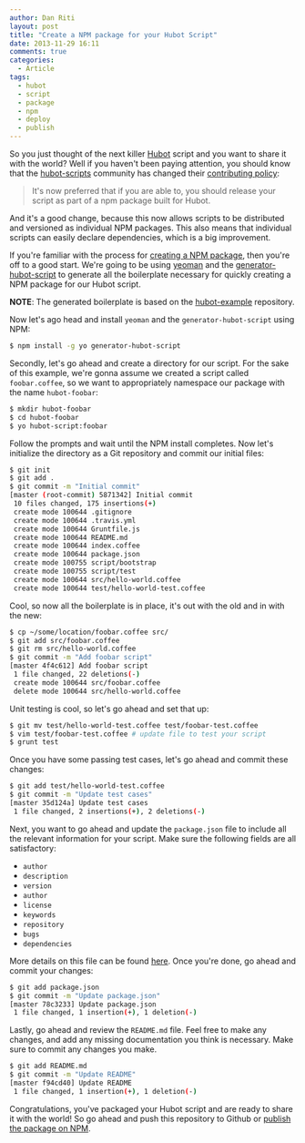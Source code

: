 ```yaml
---
author: Dan Riti
layout: post
title: "Create a NPM package for your Hubot Script"
date: 2013-11-29 16:11
comments: true
categories:
  - Article
tags:
  - hubot
  - script
  - package
  - npm
  - deploy
  - publish
---
```


So you just thought of the next killer [Hubot][1] script and you want to share
it with the world? Well if you haven't been paying attention, you should know
that the [hubot-scripts][3] community has changed their [contributing policy][5]:

> It's now preferred that if you are able to, you should release your script as
  part of a npm package built for Hubot.

And it's a good change, because this now allows scripts to be distributed and
versioned as individual NPM packages. This also means that individual scripts
can easily declare dependencies, which is a big improvement.

If you're familiar with the process for [creating a NPM package][6], then
you're off to a good start. We're going to be using [yeoman][7] and the
[generator-hubot-script][8] to generate all the boilerplate necessary for
quickly creating a NPM package for our Hubot script.

**NOTE**: The generated boilerplate is based on the [hubot-example][2] repository.

Now let's ago head and install `yeoman` and the `generator-hubot-script` using
NPM:

```bash
$ npm install -g yo generator-hubot-script
```

Secondly, let's go ahead and create a directory for our script. For the sake of
this example, we're gonna assume we created a script called
`foobar.coffee`, so we want to appropriately namespace our package with
the name `hubot-foobar`:

```bash
$ mkdir hubot-foobar
$ cd hubot-foobar
$ yo hubot-script:foobar
```

Follow the prompts and wait until the NPM install completes. Now let's
initialize the directory as a Git repository and commit our initial files:

```bash
$ git init
$ git add .
$ git commit -m "Initial commit"
[master (root-commit) 5871342] Initial commit
 10 files changed, 175 insertions(+)
 create mode 100644 .gitignore
 create mode 100644 .travis.yml
 create mode 100644 Gruntfile.js
 create mode 100644 README.md
 create mode 100644 index.coffee
 create mode 100644 package.json
 create mode 100755 script/bootstrap
 create mode 100755 script/test
 create mode 100644 src/hello-world.coffee
 create mode 100644 test/hello-world-test.coffee
```

Cool, so now all the boilerplate is in place, it's out with the old and in with
the new:

```bash
$ cp ~/some/location/foobar.coffee src/
$ git add src/foobar.coffee
$ git rm src/hello-world.coffee
$ git commit -m "Add foobar script"
[master 4f4c612] Add foobar script
 1 file changed, 22 deletions(-)
 create mode 100644 src/foobar.coffee
 delete mode 100644 src/hello-world.coffee
```

Unit testing is cool, so let's go ahead and set that up:

```bash
$ git mv test/hello-world-test.coffee test/foobar-test.coffee
$ vim test/foobar-test.coffee # update file to test your script
$ grunt test
```

Once you have some passing test cases, let's go ahead and commit these changes:

```bash
$ git add test/hello-world-test.coffee
$ git commit -m "Update test cases"
[master 35d124a] Update test cases
 1 file changed, 2 insertions(+), 2 deletions(-)
```

Next, you want to go ahead and update the `package.json` file to include
all the relevant information for your script. Make sure the following fields
are all satisfactory:

- `author`
- `description`
- `version`
- `author`
- `license`
- `keywords`
- `repository`
- `bugs`
- `dependencies`

More details on this file can be found [here][9]. Once you're done, go ahead
and commit your changes:

```bash
$ git add package.json
$ git commit -m "Update package.json"
[master 78c3233] Update package.json
 1 file changed, 1 insertion(+), 1 deletion(-)
```

Lastly, go ahead and review the `README.md` file. Feel free to make any
changes, and add any missing documentation you think is necessary. Make sure
to commit any changes you make.

```bash
$ git add README.md
$ git commit -m "Update README"
[master f94cd40] Update README
 1 file changed, 1 insertion(+), 1 deletion(-)
```

Congratulations, you've packaged your Hubot script and are ready to share it
with the world! So go ahead and push this repository to Github or
[publish the package on NPM][10].

[1]: http://hubot.github.com/
[2]: https://github.com/hubot-scripts/hubot-example
[3]: https://github.com/github/hubot-scripts
[5]: https://github.com/github/hubot-scripts/blob/master/CONTRIBUTING.md
[6]: https://npmjs.org/doc/developers.html
[7]: http://yeoman.io/
[8]: https://github.com/desmondmorris/generator-hubot-script
[9]: https://npmjs.org/doc/json.html
[10]: https://npmjs.org/doc/publish.html
